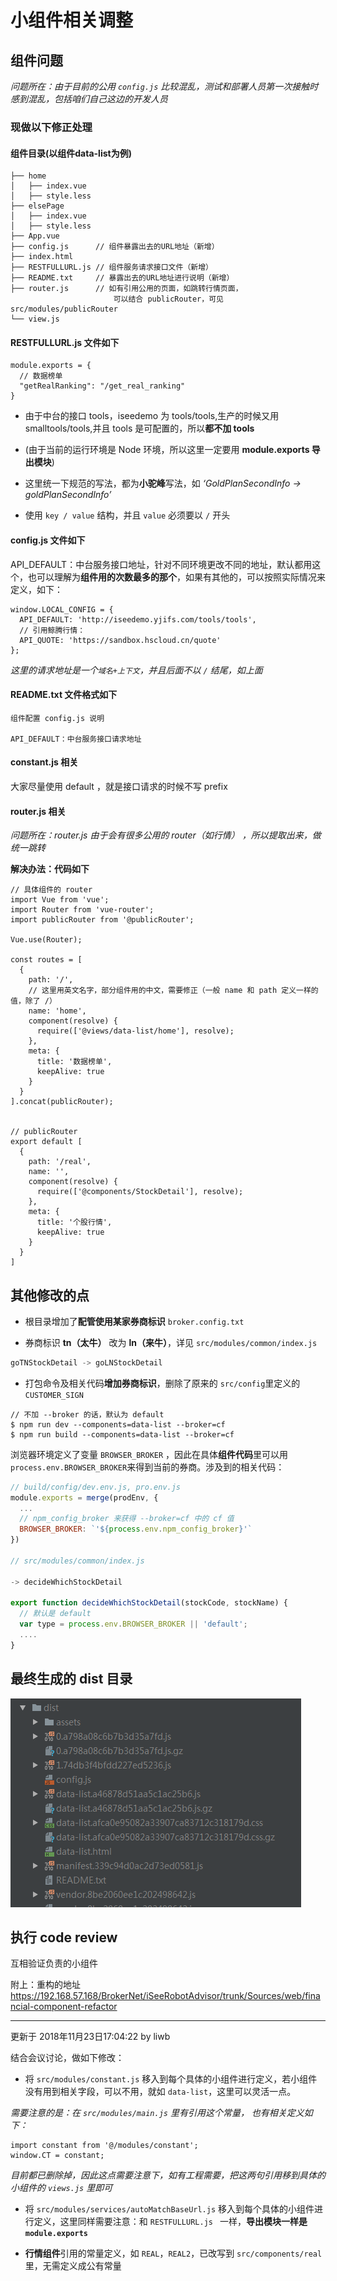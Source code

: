 # 小组件相关调整


## 组件问题

*问题所在：由于目前的公用 `config.js` 比较混乱，测试和部署人员第一次接触时感到混乱，包括咱们自己这边的开发人员*

### 现做以下修正处理

#### 组件目录(以组件data-list为例)   
 
```                                
├── home
│   ├── index.vue
│   ├── style.less
├── elsePage
│   ├── index.vue
│   ├── style.less
├── App.vue
├── config.js      // 组件暴露出去的URL地址（新增）
├── index.html
├── RESTFULLURL.js // 组件服务请求接口文件（新增）
├── README.txt     // 暴露出去的URL地址进行说明（新增）
├── router.js      // 如有引用公用的页面，如跳转行情页面，
                       可以结合 publicRouter，可见 src/modules/publicRouter
└── view.js
```
#### RESTFULLURL.js 文件如下

```
module.exports = { 
  // 数据榜单
  "getRealRanking": "/get_real_ranking"
}
```

- 由于中台的接口 tools，iseedemo 为 tools/tools,生产的时候又用 smalltools/tools,并且 tools 是可配置的，所以**都不加 tools**

- (由于当前的运行环境是 Node 环境，所以这里一定要用 **module.exports 导出模块**)

- 这里统一下规范的写法，都为**小驼峰**写法，如 *‘GoldPlanSecondInfo ->
goldPlanSecondInfo’*

- 使用 `key / value` 结构，并且 `value` 必须要以 `/` 开头

#### config.js 文件如下

API_DEFAULT：中台服务接口地址，针对不同环境更改不同的地址，默认都用这个，也可以理解为**组件用的次数最多的那个**，如果有其他的，可以按照实际情况来定义，如下：

```
window.LOCAL_CONFIG = {
  API_DEFAULT: 'http://iseedemo.yjifs.com/tools/tools',
  // 引用鲸腾行情：
  API_QUOTE: 'https://sandbox.hscloud.cn/quote'
};
```

*这里的请求地址是一个`域名+上下文`，并且后面不以 `/` 结尾，如上面*

#### README.txt 文件格式如下

```
组件配置 config.js 说明

API_DEFAULT：中台服务接口请求地址
```
  
#### constant.js 相关

大家尽量使用 default ，就是接口请求的时候不写 prefix

#### router.js 相关

*问题所在：router.js 由于会有很多公用的 router（如行情） ，所以提取出来，做统一跳转*

**解决办法：代码如下**

```   
// 具体组件的 router
import Vue from 'vue';
import Router from 'vue-router';
import publicRouter from '@publicRouter';

Vue.use(Router);

const routes = [
  {
    path: '/',
    // 这里用英文名字，部分组件用的中文，需要修正（一般 name 和 path 定义一样的值，除了 /）
    name: 'home',
    component(resolve) {
      require(['@views/data-list/home'], resolve);
    },
    meta: {
      title: '数据榜单',
      keepAlive: true
    }
  }
].concat(publicRouter);


// publicRouter
export default [
  {
    path: '/real',
    name: '',
    component(resolve) {
      require(['@components/StockDetail'], resolve);
    },
    meta: {
      title: '个股行情',
      keepAlive: true
    }
  }
]
```    

## 其他修改的点

- 根目录增加了**配管使用某家券商标识**
`broker.config.txt`

- 券商标识 **tn（太牛）** 改为 **ln（来牛）**，详见 `src/modules/common/index.js`

```js
goTNStockDetail -> goLNStockDetail
```

- 打包命令及相关代码**增加券商标识**，删除了原来的 `src/config`里定义的 `CUSTOMER_SIGN`

```
// 不加 --broker 的话，默认为 default
$ npm run dev --components=data-list --broker=cf
$ npm run build --components=data-list --broker=cf
```

浏览器环境定义了变量 `BROWSER_BROKER` ，因此在具体**组件代码**里可以用 `process.env.BROWSER_BROKER`来得到当前的券商。涉及到的相关代码：

```js
// build/config/dev.env.js, pro.env.js
module.exports = merge(prodEnv, {
  ...
  // npm_config_broker 来获得 --broker=cf 中的 cf 值
  BROWSER_BROKER: `'${process.env.npm_config_broker}'`
})

// src/modules/common/index.js

-> decideWhichStockDetail

export function decideWhichStockDetail(stockCode, stockName) {
  // 默认是 default
  var type = process.env.BROWSER_BROKER || 'default';
  ....
}

```
## 最终生成的 dist 目录

![pic](https://github.com/cloud-templates/blog/blob/master/images/finanical_dist.png?raw=true)

## 执行 code review

互相验证负责的小组件

附上：重构的地址 https://192.168.57.168/BrokerNet/iSeeRobotAdvisor/trunk/Sources/web/financial-component-refactor


---
更新于 2018年11月23日17:04:22 by liwb

结合会议讨论，做如下修改：

- 将 `src/modules/constant.js` 移入到每个具体的小组件进行定义，若小组件没有用到相关字段，可以不用，就如 `data-list`，这里可以灵活一点。

*需要注意的是：在 `src/modules/main.js` 里有引用这个常量， 也有相关定义如下：*

```
import constant from '@/modules/constant';
window.CT = constant;
```

*目前都已删除掉，因此这点需要注意下，如有工程需要，把这两句引用移到具体的小组件的 `views.js` 里即可*

- 将 `src/modules/services/autoMatchBaseUrl.js` 移入到每个具体的小组件进行定义，这里同样需要注意：和 `RESTFULLURL.js ` 一样，**导出模块一样是 `module.exports`**

- **行情组件**引用的常量定义，如 `REAL`，`REAL2`，已改写到 `src/components/real`里，无需定义成公有常量
